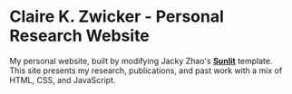 # Claire K. Zwicker - Personal Research Website

My personal website, built by modifying Jacky Zhao's **[Sunlit](https://github.com/jackyzha0/sunlit)** template.  
This site presents my research, publications, and past work with a mix of HTML, CSS, and JavaScript.
